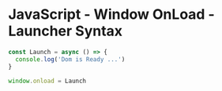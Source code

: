 # JavaScript - Window OnLoad - Launcher Syntax

```javascript
const Launch = async () => {
  console.log('Dom is Ready ...')
}

window.onload = Launch
```
